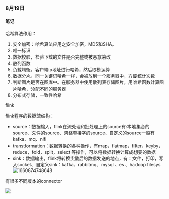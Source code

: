 ### 8月19日

#### 笔记

哈希算法作用：

1. 安全加密：哈希算法应用之安全加密，MD5和SHA。 
2. 唯一标识
3. 数据校验，检验下载的文件是否完整或被恶意篡改
4. 散列函数
5. 负载均衡。客户端ip地址进行哈希，然后取模运算
6. 数据分片。同一关键词哈希一样，会被放到一个服务器中，方便统计次数
7. 判断图片是否在图库中。在服务器中使用散列表存储图片，用哈希函数计算图片哈希，分配不同的服务器
8. 分布式存储，一致性哈希

flink

flink程序的数据流结构：

- source：数据输入，flink在流处理和批处理上的source有:本地集合的source、文件的source、网络套接字的source、自定义的source一般有kafka、mq、nifi
- transtformation：数据转换的各种操作，有map，flatmap，filter，keyby，reduce，fold，split，select 等操作，可以将数据转换计算成想要的数据
- sink：数据输出，flink将转换尖酸后的数据发送的地点，有：文件，打印，写入socket、自定义sink：kafka、rabbitmq、mysql 、es 、hadoop filesys![1660874748648](C:/Users/xf/Desktop/%E5%AD%A6%E4%B9%A0%E7%AC%94%E8%AE%B0/sitech/assets/1660874748648.png)

有很多不同版本的connector

![](http://zhisheng-blog.oss-cn-hangzhou.aliyuncs.com/img/2019-10-10-101956.png)